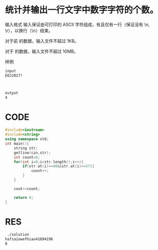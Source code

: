 # 统计并输出一行文字中数字字符的个数。

输入格式
输入保证由可打印的 ASCII 字符组成，有且仅有一行（保证没有 \n, \r），以换行（\n）结束。

对于前  的数据，输入文件不超过 1KB。

对于  的数据，输入文件不超过 10MB。

样例

```txt
input
EOJ2017!



output
4

```



# CODE
```C++
#include<iostream>
#include<string>
using namespace std;
int main(){
    string str;
    getline(cin,str);
    int count=0;
    for(int i=0;i<str.length();i++){
        if(str.at(i)>=48&&str.at(i)<=57){
            count++;
        }
    }

    cout<<count;

    return 0;
}
```

# RES
```txt
 ./solution
hafsaiowefhiao41894196
8
```
